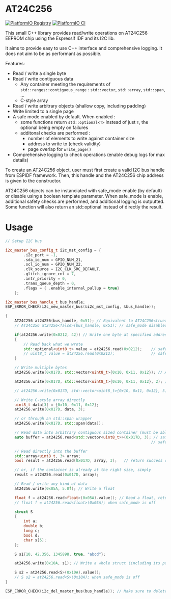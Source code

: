 # AT24C256

[![PlatformIO Registry](https://badges.registry.platformio.org/packages/mimeau/library/AT24C256.svg)](https://registry.platformio.org/libraries/mimeau/AT24C256) [![PlatformIO CI](https://github.com/mimeau/AT24C256/actions/workflows/main.yml/badge.svg)](https://github.com/mimeau/AT24C256/actions/workflows/main.yml/badge.svg)

This small C++ library provides read/write operations on AT24C256 EEPROM chip using the Espressif IDF and its I2C lib.

It aims to provide easy to use C++ interface and comprehensive logging. It does not aim to be as performant as possible.

Features:
 - Read / write a single byte
 - Read / write contiguous data
   - Any container meeting the requirements of ```std::ranges::contiguous_range``` : ```std::vector```, ```std::array```, ```std::span```, ...
   - C-style array
 - Read / write arbitrary objects (shallow copy, including padding)
 - Write limited to a single page
 - A safe mode enabled by default. When enabled :
   - some functions return ```std::optional<T>``` instead of just ```T```, the optional being empty on failures
   - additonal checks are performed : 
     - number of elements to write against container size
     - address to write to (check validity)
     - page overlap for ```write_page()```
 - Comprehensive logging to check operations (enable debug logs for max details)

To create an AT24C256 object, user must first create a valid I2C bus handle from ESPIDF framework. Then, this handle and the AT24C256 chip address is given to the constructor.

AT24C256 objects can be instanciated with safe_mode enable (by default) or disable using a boolean template parameter. When safe_mode is enable, additional safety checks are performed, and additional logging is outputted. Some function will also return an std::optional instead of directly the result. 

# Usage
```cpp
// Setup I2C bus

i2c_master_bus_config_t i2c_mst_config = {
        .i2c_port = -1,
        .sda_io_num = GPIO_NUM_21,
        .scl_io_num = GPIO_NUM_22,
        .clk_source = I2C_CLK_SRC_DEFAULT,
        .glitch_ignore_cnt = 7,
        .intr_priority = 0,
        .trans_queue_depth = 0,
        .flags = { .enable_internal_pullup = true}
    };

i2c_master_bus_handle_t bus_handle;
ESP_ERROR_CHECK(i2c_new_master_bus(&i2c_mst_config, &bus_handle));

{
    AT24C256 at24256(bus_handle, 0x51); // Equivalent to AT24C256<true> (safe_mode enabled)
    // AT24C256 at24256<false>(bus_handle, 0x51); // safe_mode disabled

    if(at24256.write(0x0212, 42)) // Write one byte at specified address
    {
        // Read back what we wrote
        std::optional<uint8_t> value = at24256.read(0x0212);    // safe_mode enabled
        // uint8_t value = at24256.read(0x0212);                // safe_mode disabled
    }

    // Write multiple bytes
    at24256.write(0x017D, std::vector<uint8_t>{0x10, 0x11, 0x12}); // Accepts any contiguous and sized std::ranges, like std::vector

    at24256.write(0x017D, std::vector<uint8_t>{0x10, 0x11, 0x12}, 2); // Write only the first two elements

    // at24256.write(0x017D, std::vector<uint8_t>{0x10, 0x11, 0x12}, 5); // Error, size is too big

    // Write C-style array directly
    uint8_t data[3] = {0x10, 0x11, 0x12};
    at24256.write(0x017D, data, 3);

    // or through an std::span wrapper
    at24256.write(0x017D, std::span(data));

    // Read data into arbitrary contiguous sized container (must be able to construct the container using T t(size) where size is the amount of bytes to read)
    auto buffer = at24256.read<std::vector<uint8_t>>(0x017D, 3); // safe_mode enabled: returns an std::optional<std::vector<uint8_t>>
                                                                // safe_mode disabled: returns an std::vector<uint8_t>

    // Read directly into the buffer
    std::array<uint8_t, 3> array;
    bool result = at24256.read(0x017D, array, 3);   // return success or failure

    // or, if the container is already at the right size, simply
    result = at24256.read(0x017D, array);

    // Read / write any kind of data
    at24256.write(0x05A, 5.0f); // Write a float

    float f = at24256.read<float>(0x05A).value(); // Read a float, returns an std::optional<float> because safe_mode is on
    // float f = at24256.read<float>(0x05A); when safe_mode is off

    struct S
    {
        int a;
        double b;
        long c;
        bool d;
        char s[5];
    };

    S s1{10, 42.356, 1345898, true, "abcd"};

    at24256.write(0x10A, s1); // Write a whole struct (including its potential padding)

    S s2 = at24256.read<S>(0x10A).value();
    // S s2 = at24256.read<S>(0x10A); when safe_mode is off
}

ESP_ERROR_CHECK(i2c_del_master_bus(bus_handle)); // Make sure to delete the I2C bus after all at24256 objects went out of scope / were deleted

```
